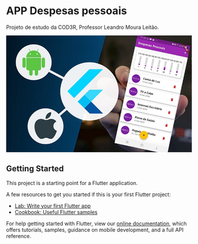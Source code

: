 # APP Despesas pessoais

Projeto de estudo da COD3R, Professor Leandro Moura Leitão.

![expenses](https://github.com/aaraoprimo/expenses/blob/master/expenses.jpg)

## Getting Started

This project is a starting point for a Flutter application.

A few resources to get you started if this is your first Flutter project:

- [Lab: Write your first Flutter app](https://flutter.dev/docs/get-started/codelab)
- [Cookbook: Useful Flutter samples](https://flutter.dev/docs/cookbook)

For help getting started with Flutter, view our
[online documentation](https://flutter.dev/docs), which offers tutorials,
samples, guidance on mobile development, and a full API reference.
